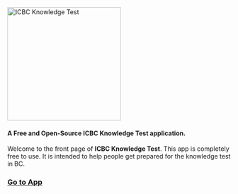 <img src="https://i.imgur.com/pr0m4CT.png" alt="ICBC Knowledge Test" width="256px"  height="256px"/>

#### A Free and Open-Source ICBC Knowledge Test application.

Welcome to the front page of **ICBC Knowledge Test**. This app is completely free to use. It is intended to help people get prepared for the knowledge test in BC.

### [Go to App](https://sheng-x.github.io/icbc-knowledge-test/)

